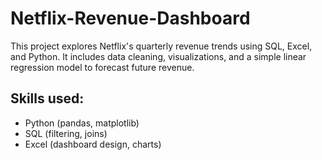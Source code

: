 # Netflix-Revenue-Dashboard

This project explores Netflix's quarterly revenue trends using SQL, Excel, and Python. It includes data cleaning, visualizations, and a simple linear regression model to forecast future revenue.

## Skills used:
- Python (pandas, matplotlib)
- SQL (filtering, joins)
- Excel (dashboard design, charts)